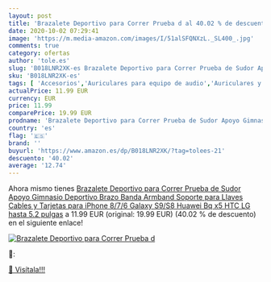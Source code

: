 ```yaml
---
layout: post
title: 'Brazalete Deportivo para Correr Prueba d al 40.02 % de descuento'
date: 2020-10-02 07:29:41
image: 'https://m.media-amazon.com/images/I/51alSFQNXzL._SL400_.jpg'
comments: true
category: ofertas
author: 'tole.es'
slug: 'B018LNR2XK-es Brazalete Deportivo para Correr Prueba de Sudor Apoyo...'
sku: 'B018LNR2XK-es'
tags: [ 'Accesorios','Auriculares para equipo de audio','Auriculares y accesorios','Cables USB','Cables y accesorios','Cables y conectores','Electrónica','Informática','iphone', ]
actualPrice: 11.99 EUR
currency: EUR
price: 11.99
comparePrice: 19.99 EUR
prodname: 'Brazalete Deportivo para Correr Prueba de Sudor Apoyo Gimnasio Deportivo Brazo Banda Armband Soporte para Llaves Cables y Tarjetas para iPhone 8/7/6 Galaxy S9/S8 Huawei Bq x5 HTC  LG hasta 5.2 pulgas'
country: 'es'
flag: '🇪🇸'
brand: ''
buyurl: 'https://www.amazon.es/dp/B018LNR2XK/?tag=tolees-21'
descuento: '40.02'
average: '12.74'
---
```


Ahora mismo tienes [Brazalete Deportivo para Correr Prueba de Sudor Apoyo Gimnasio Deportivo Brazo Banda Armband Soporte para Llaves Cables y Tarjetas para iPhone 8/7/6 Galaxy S9/S8 Huawei Bq x5 HTC  LG hasta 5.2 pulgas](https://www.amazon.es/dp/B018LNR2XK/?tag=tolees-21) a 11.99 EUR (original: 19.99 EUR) (40.02 %  de descuento) en el siguiente enlace!

[![Brazalete Deportivo para Correr Prueba d](https://m.media-amazon.com/images/I/51alSFQNXzL._SL400_.jpg)](https://www.amazon.es/dp/B018LNR2XK/?tag=tolees-21)

🔎:


[🛒 Visítala!!!](https://www.amazon.es/dp/B018LNR2XK/?tag=tolees-21)
